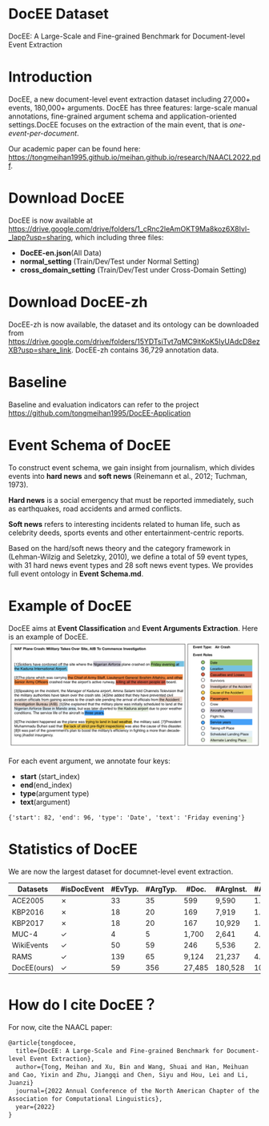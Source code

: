 # DocEE Dataset
DocEE: A Large-Scale and Fine-grained Benchmark for Document-level Event Extraction


# Introduction
DocEE, a new document-level event extraction dataset including 27,000+ events, 180,000+ arguments. DocEE has three features: large-scale manual annotations, fine-grained argument schema and application-oriented settings.DocEE focuses on the extraction of the main event, that is *one-event-per-document*. 

Our academic paper can be found here: https://tongmeihan1995.github.io/meihan.github.io/research/NAACL2022.pdf.

# Download DocEE
DocEE is now available at https://drive.google.com/drive/folders/1_cRnc2leAmOKT9Ma8koz6X8Ivl-_lapp?usp=sharing, which including three files:

- **DocEE-en.json**(All Data) 
- **normal_setting** (Train/Dev/Test under Normal Setting)
- **cross_domain_setting** (Train/Dev/Test under Cross-Domain Setting)

# Download DocEE-zh
DocEE-zh is now available, the dataset and its ontology can be downloaded from https://drive.google.com/drive/folders/15YDTsiTvt7qMC9itKoK5IyUAdcD8ezXB?usp=share_link. DocEE-zh contains 36,729 annotation data.

# Baseline
Baseline and evaluation indicators can refer to the project https://github.com/tongmeihan1995/DocEE-Application

# Event Schema of DocEE
To construct event schema, we gain insight from journalism, which divides events into **hard news** and **soft news** (Reinemann et al., 2012; Tuchman, 1973). 

**Hard news** is a social emergency that must be reported immediately, such as earthquakes, road accidents and armed conflicts. 

**Soft news** refers to interesting incidents related to human life, such as celebrity deeds, sports events and other entertainment-centric reports. 

Based on the hard/soft news theory and the category framework in (Lehman-Wilzig and Seletzky, 2010), we define a total of 59 event types, with 31 hard news event types and 28 soft news event types. We provides full event ontology in **Event Schema.md**.

# Example of DocEE
DocEE aims at **Event Classification** and **Event Arguments Extraction**. Here is an example of DocEE. 
![image](https://github.com/tongmeihan1995/DocEE/blob/main/image/dataset_display.png)

For each event argument, we annotate four keys:
- **start** (start_index)
- **end**(end_index)
- **type**(argument type)
- **text**(argument)
```
{'start': 82, 'end': 96, 'type': 'Date', 'text': 'Friday evening'}
```


# Statistics of DocEE
We are now the largest dataset for documnet-level event extraction.

| Datasets | #isDocEvent | #EvTyp. |#ArgTyp.| #Doc. | #ArgInst. | #ArgScat.|
| --- | --- | --- | --- | --- | --- | --- |
| ACE2005 | ✗ | 33 | 35 | 599 | 9,590 | 1.0 |
| KBP2016 | ✗ | 18 | 20 | 169 | 7,919 | 1.0 |
| KBP2017 | ✗ | 18 | 20 | 167 | 10,929 | 1.0 |
| MUC-4 | ✓ | 4 | 5 | 1,700 | 2,641 | 4.0 |
| WikiEvents | ✓ | 50 | 59 | 246 | 5,536 | 2.2 |   
| RAMS | ✓ | 139 | 65 | 9,124 | 21,237 | 4.8 |
| DocEE(ours) | ✓ | 59 | 356 | 27,485 | 180,528 |  10.2 | 


# How do I cite DocEE？
For now, cite the NAACL paper:
```
@article{tongdocee,
  title={DocEE: A Large-Scale and Fine-grained Benchmark for Document-level Event Extraction},
  author={Tong, Meihan and Xu, Bin and Wang, Shuai and Han, Meihuan and Cao, Yixin and Zhu, Jiangqi and Chen, Siyu and Hou, Lei and Li, Juanzi}
  journal={2022 Annual Conference of the North American Chapter of the Association for Computational Linguistics},
  year={2022}
}
```

